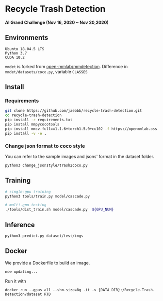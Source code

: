 # Recycle Trash Detection
**AI Grand Challenge (Nov 16, 2020  ~ Nov 20,2020)**  

## Environments
```
Ubuntu 18.04.5 LTS   
Python 3.7  
CUDA 10.2  
```
`mmdet` is forked from [open-mmlab/mmdetection](https://github.com/open-mmlab/mmdetection). Difference in `mmdet/datasets/coco.py`, variable `CLASSES`


## Install  
### Requirements  
```bash
git clone https://github.com/jaebbb/recycle-trash-detection.git
cd recycle-trash-detection
pip install -r requirements.txt
pip install mmpycocotools
pip install mmcv-full==1.1.6+torch1.5.0+cu102 -f https://openmmlab.oss-accelerate.aliyuncs.com/mmcv/dist/index.html --use-deprecated=legacy-resolver
pip install -v -e .
```
### Change json format to coco style
You can refer to the sample images and jsons' format in the dataset folder.  
```bash
python3 change_jsonstyle/trash2coco.py
```  

## Training    
```bash
# single-gpu training
python3 tools/train.py model/cascade.py   

# multi-gpu testing  
./tools/dist_train.sh model/cascade.py  ${GPU_NUM}  
```    

## Inference  
```bash
python3 predict.py dataset/test/imgs
```  

## Docker  
We provide a Dockerfile to build an image.  
```bash
now updating...
```  
Run it with  
```
docker run --gpus all --shm-size=8g -it -v {DATA_DIR}:/Recycle-Trash-Detection/dataset RTD
```

